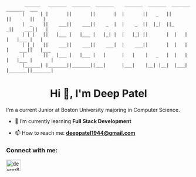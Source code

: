 ```
       ______   _______  _______  _______    _______  _______  _______  _______  ___     
      |      | |       ||       ||       |  |       ||   _   ||       ||       ||   |    
      |  _    ||    ___||    ___||    _  |  |    _  ||  |_|  ||_     _||    ___||   |    
      | | |   ||   |___ |   |___ |   |_| |  |   |_| ||       |  |   |  |   |___ |   |    
      | |_|   ||    ___||    ___||    ___|  |    ___||       |  |   |  |    ___||   |___ 
      |       ||   |___ |   |___ |   |      |   |    |   _   |  |   |  |   |___ |       |
      |______| |_______||_______||___|      |___|    |__| |__|  |___|  |_______||_______|
```


<h1 align="center">Hi 👋, I'm Deep Patel</h1>

I'm a current Junior at Boston University majoring in Computer Science. 

- 🌱 I’m currently learning **Full Stack Development**

- 📫 How to reach me: **deeppatel1944@gmail.com**

<h3 align="left">Connect with me:</h3>
<p align="left">
<a href="https://linkedin.com/in/deepp805" target="blank"><img align="center" src="https://raw.githubusercontent.com/rahuldkjain/github-profile-readme-generator/master/src/images/icons/Social/linked-in-alt.svg" alt="deepp805" height="30" width="40" /></a>
</p>
